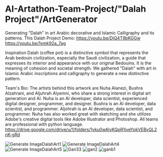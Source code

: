 # AI-Artathon-Team-Project/"Dalah Project"/ArtGenerator
Generating "Dalah" in art Arabic decorative and Islamic Calligraphy and its patterns.
This Dalah Project Demo:
https://youtu.be/DjQ4T9bKGGw
https://youtu.be/1vmk92a_7ag

Inspiration
Dalah (coffee pot) is a distinctive symbol that represents the Arab bedouin civilization, especially the Saudi civilization, a guide that expresses its interior and appearance with our original Bedouins. It is the meaning of cohesion and societal strength. We gathered "Dalah" with art in Islamic Arabic inscriptions and calligraphy to generate a new distinctive pattern.

Team's Bio:
The artists behind this
artwork are Nuha Alanezi, Bushra Alzahrani, and Aljuhrah Alyemni, who share a
strong interest in digital art generation and AI. Nuha is an AI developer, data
scientist, experienced digital designer, programmer, and designer. 
Bushra is an AI developer,
data scientist, and programmer. Aljohrah is an AI developer, data scientist,
and programmer. Nuha has also worked great with sketching and she utilizes
Adobe's creative digital tools like Adobe Illustrator and Photoshop. All teams
are professional with python language.
https://drive.google.com/drive/u/1/folders/1yku0wAlvKQpR1jveYpkVEBvQL2nK-gRd

![Generate ImageDalahArt1](https://user-images.githubusercontent.com/74384259/138372895-d976a27b-44c7-418a-b8e8-ad2662c74285.png)
![Generate ImageDalahArt4](https://user-images.githubusercontent.com/74384259/138372917-909b8988-e71b-4e64-aa21-7239e819385d.jpeg)
![Generate ImageDalahArt5](https://user-images.githubusercontent.com/74384259/138372940-c419acbd-5a8e-4e29-aba4-15441d8da34e.jpeg)
![Gan33](https://user-images.githubusercontent.com/74384259/138374019-92b9b2c3-21af-4692-b99a-eea193309b6b.jpeg)
![gan2](https://user-images.githubusercontent.com/74384259/138376387-1794c362-bb1b-44f3-8e0c-441918b3b380.jpeg)
![ganb1](https://user-images.githubusercontent.com/74384259/138377905-eafe2ea5-fe13-4a57-a705-f577bad984db.png)
